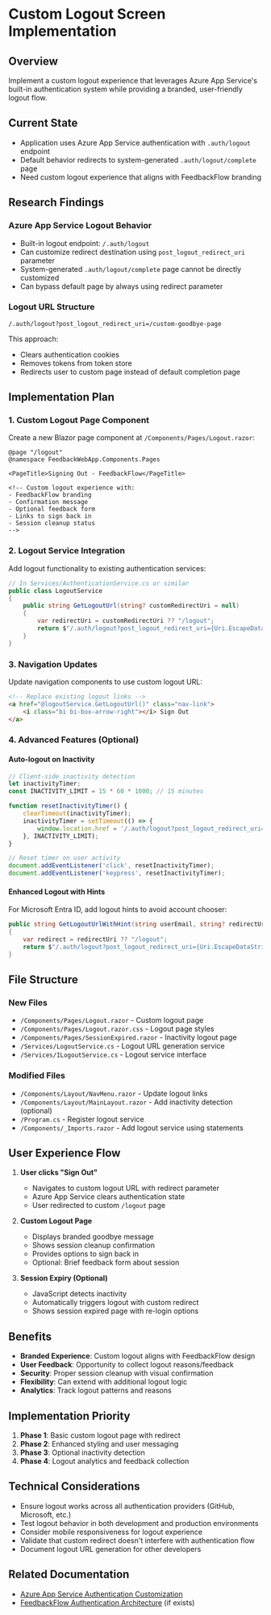 # Custom Logout Screen Implementation

## Overview
Implement a custom logout experience that leverages Azure App Service's built-in authentication system while providing a branded, user-friendly logout flow.

## Current State
- Application uses Azure App Service authentication with `.auth/logout` endpoint
- Default behavior redirects to system-generated `.auth/logout/complete` page
- Need custom logout experience that aligns with FeedbackFlow branding

## Research Findings

### Azure App Service Logout Behavior
- Built-in logout endpoint: `/.auth/logout`
- Can customize redirect destination using `post_logout_redirect_uri` parameter
- System-generated `.auth/logout/complete` page cannot be directly customized
- Can bypass default page by always using redirect parameter

### Logout URL Structure
```
/.auth/logout?post_logout_redirect_uri=/custom-goodbye-page
```

This approach:
- Clears authentication cookies
- Removes tokens from token store  
- Redirects user to custom page instead of default completion page

## Implementation Plan

### 1. Custom Logout Page Component
Create a new Blazor page component at `/Components/Pages/Logout.razor`:

```
@page "/logout"
@namespace FeedbackWebApp.Components.Pages

<PageTitle>Signing Out - FeedbackFlow</PageTitle>

<!-- Custom logout experience with:
- FeedbackFlow branding
- Confirmation message
- Optional feedback form
- Links to sign back in
- Session cleanup status
-->
```

### 2. Logout Service Integration
Add logout functionality to existing authentication services:

```csharp
// In Services/AuthenticationService.cs or similar
public class LogoutService
{
    public string GetLogoutUrl(string? customRedirectUri = null)
    {
        var redirectUri = customRedirectUri ?? "/logout";
        return $"/.auth/logout?post_logout_redirect_uri={Uri.EscapeDataString(redirectUri)}";
    }
}
```

### 3. Navigation Updates
Update navigation components to use custom logout URL:

```html
<!-- Replace existing logout links -->
<a href="@logoutService.GetLogoutUrl()" class="nav-link">
    <i class="bi bi-box-arrow-right"></i> Sign Out
</a>
```

### 4. Advanced Features (Optional)

#### Auto-logout on Inactivity
```javascript
// Client-side inactivity detection
let inactivityTimer;
const INACTIVITY_LIMIT = 15 * 60 * 1000; // 15 minutes

function resetInactivityTimer() {
    clearTimeout(inactivityTimer);
    inactivityTimer = setTimeout(() => {
        window.location.href = '/.auth/logout?post_logout_redirect_uri=/session-expired';
    }, INACTIVITY_LIMIT);
}

// Reset timer on user activity
document.addEventListener('click', resetInactivityTimer);
document.addEventListener('keypress', resetInactivityTimer);
```

#### Enhanced Logout with Hints
For Microsoft Entra ID, add logout hints to avoid account chooser:

```csharp
public string GetLogoutUrlWithHint(string userEmail, string? redirectUri = null)
{
    var redirect = redirectUri ?? "/logout";
    return $"/.auth/logout?post_logout_redirect_uri={Uri.EscapeDataString(redirect)}&logout_hint={Uri.EscapeDataString(userEmail)}";
}
```

## File Structure

### New Files
- `/Components/Pages/Logout.razor` - Custom logout page
- `/Components/Pages/Logout.razor.css` - Logout page styles
- `/Components/Pages/SessionExpired.razor` - Inactivity logout page
- `/Services/LogoutService.cs` - Logout URL generation service
- `/Services/ILogoutService.cs` - Logout service interface

### Modified Files
- `/Components/Layout/NavMenu.razor` - Update logout links
- `/Components/Layout/MainLayout.razor` - Add inactivity detection (optional)
- `/Program.cs` - Register logout service
- `/Components/_Imports.razor` - Add logout service using statements

## User Experience Flow

1. **User clicks "Sign Out"**
   - Navigates to custom logout URL with redirect parameter
   - Azure App Service clears authentication state
   - User redirected to custom `/logout` page

2. **Custom Logout Page**
   - Displays branded goodbye message
   - Shows session cleanup confirmation
   - Provides options to sign back in
   - Optional: Brief feedback form about session

3. **Session Expiry (Optional)**
   - JavaScript detects inactivity
   - Automatically triggers logout with custom redirect
   - Shows session expired page with re-login options

## Benefits

- **Branded Experience**: Custom logout aligns with FeedbackFlow design
- **User Feedback**: Opportunity to collect logout reasons/feedback
- **Security**: Proper session cleanup with visual confirmation
- **Flexibility**: Can extend with additional logout logic
- **Analytics**: Track logout patterns and reasons

## Implementation Priority

1. **Phase 1**: Basic custom logout page with redirect
2. **Phase 2**: Enhanced styling and user messaging
3. **Phase 3**: Optional inactivity detection
4. **Phase 4**: Logout analytics and feedback collection

## Technical Considerations

- Ensure logout works across all authentication providers (GitHub, Microsoft, etc.)
- Test logout behavior in both development and production environments
- Consider mobile responsiveness for logout experience
- Validate that custom redirect doesn't interfere with authentication flow
- Document logout URL generation for other developers

## Related Documentation
- [Azure App Service Authentication Customization](https://learn.microsoft.com/en-us/azure/app-service/configure-authentication-customize-sign-in-out)
- [FeedbackFlow Authentication Architecture](../docs/authentication-flow.md) (if exists)
